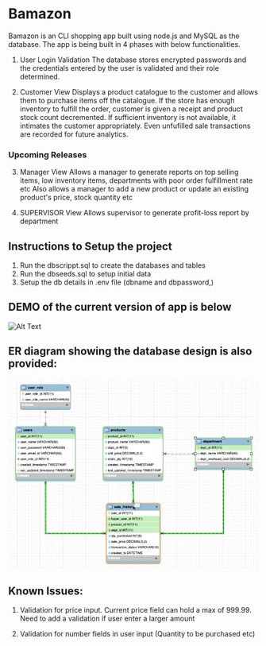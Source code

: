 # Bamazon

Bamazon is an CLI shopping app built using node.js and MySQL as the database.
The app is being built in 4 phases with below functionalities.
1. User Login Validation
    The database stores encrypted passwords and the credentials entered by the user is validated and their role determined.

2. Customer View
    Displays a product catalogue to the customer and allows them to purchase items off the catalogue. If the store has enough
    inventory to fulfill the order, customer is given a receipt and product stock count decremented. If sufficient inventory
    is not available, it intimates the customer appropriately.
    Even unfufilled sale transactions are recorded for future analytics.

### Upcoming Releases

3. Manager View
   Allows a manager to generate reports on top selling items, low inventory items, departments with poor order fulfillment rate etc
   Also allows a manager to add a new product or update an existing product's price, stock quantity etc

4. SUPERVISOR View
   Allows supervisor to generate profit-loss report by department

## Instructions to Setup the project

1. Run the dbscrippt.sql to create the databases and tables
2. Run the dbseeds.sql to setup initial data
3. Setup the db details in .env file (dbname and dbpassword,)

## DEMO of the current version of app is below

![Alt Text](./bamazon_demo.gif)


## ER diagram showing the database design is also provided:
![Alt Text](./er_diagram.png)


## Known Issues:

1. Validation for price input. Current price field can hold a max of 999.99.
   Need to add a validation if user enter a larger amount

2. Validation for number fields in user input (Quantity to be purchased etc)
